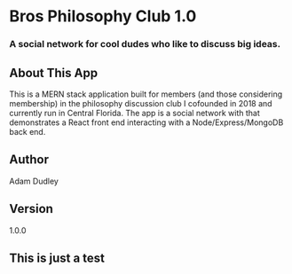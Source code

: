 <h1>Bros Philosophy Club 1.0</h1>
<h3>A social network for cool dudes who like to discuss big ideas.</h3>

<h2>About This App</h2>
This is a MERN stack application built for members (and those considering membership) in the philosophy discussion club I cofounded in 2018 and currently run in Central Florida. The app is a social network with that demonstrates a React front end interacting with a Node/Express/MongoDB back end.

<h2>Author</h2>

Adam Dudley

<h2>Version</h2>

1.0.0

<h2>This is just a test</h2>
